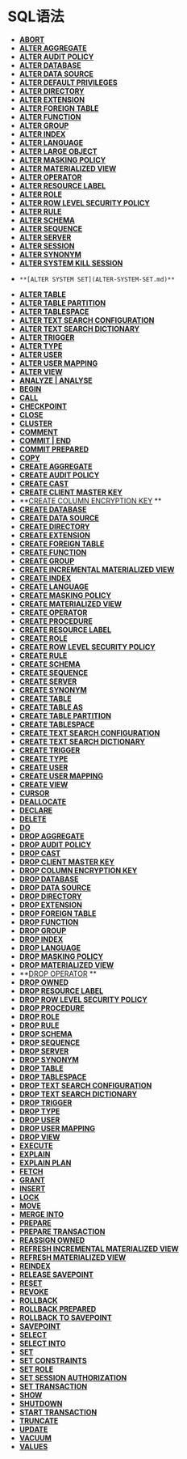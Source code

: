 # SQL语法<a name="ZH-CN_TOPIC_0242370516"></a>

-   **[ABORT](ABORT.md)**  
-   **[ALTER AGGREGATE](ALTER-AGGREGATE.md)**
-   **[ALTER AUDIT POLICY](ALTER-AUDIT-POLICY.md)**
-   **[ALTER DATABASE](ALTER-DATABASE.md)**  
-   **[ALTER DATA SOURCE](ALTER-DATA-SOURCE.md)**  
-   **[ALTER DEFAULT PRIVILEGES](ALTER-DEFAULT-PRIVILEGES.md)**  
-   **[ALTER DIRECTORY](ALTER-DIRECTORY.md)**  
-   **[ALTER EXTENSION](ALTER-EXTENSION.md)**
-   **[ALTER FOREIGN TABLE](ALTER-FOREIGN-TABLE.md)**
-   **[ALTER FUNCTION](ALTER-FUNCTION.md)**  
-   **[ALTER GROUP](ALTER-GROUP.md)**  
-   **[ALTER INDEX](ALTER-INDEX.md)**  
-   **[ALTER LANGUAGE](ALTER-LANGUAGE.md)**
-   **[ALTER LARGE OBJECT](ALTER-LARGE-OBJECT.md)**  
-   **[ALTER MASKING POLICY](ALTER-MASKING-POLICY.md)**
-   **[ALTER MATERIALIZED VIEW](ALTER-MATERIALIZED-VIEW.md)**
-   **[ALTER OPERATOR](ALTER-OPERATOR.md)**
-   **[ALTER RESOURCE LABEL](ALTER-RESOURCE-LABEL.md)**
-   **[ALTER ROLE](ALTER-ROLE.md)**  
-   **[ALTER ROW LEVEL SECURITY POLICY](ALTER-ROW-LEVEL-SECURITY-POLICY.md)**  
-   **[ALTER RULE](ALTER-RULE.md)**
-   **[ALTER SCHEMA](ALTER-SCHEMA.md)**  
-   **[ALTER SEQUENCE](ALTER-SEQUENCE.md)** 
-    **[ALTER SERVER](ALTER-SERVER.md)** 
-   **[ALTER SESSION](ALTER-SESSION.md)**  
-   **[ALTER SYNONYM](ALTER-SYNONYM.md)**  
-   **[ALTER SYSTEM KILL SESSION](ALTER-SYSTEM-KILL-SESSION.md)**
-     **[ALTER SYSTEM SET](ALTER-SYSTEM-SET.md)**
-   **[ALTER TABLE](ALTER-TABLE.md)**  
-   **[ALTER TABLE PARTITION](ALTER-TABLE-PARTITION.md)**  
-   **[ALTER TABLESPACE](ALTER-TABLESPACE.md)**  
-   **[ALTER TEXT SEARCH CONFIGURATION](ALTER-TEXT-SEARCH-CONFIGURATION.md)**  
-   **[ALTER TEXT SEARCH DICTIONARY](ALTER-TEXT-SEARCH-DICTIONARY.md)**  
-   **[ALTER TRIGGER](ALTER-TRIGGER.md)**  
-   **[ALTER TYPE](ALTER-TYPE.md)**  
-   **[ALTER USER](ALTER-USER.md)**  
-   **[ALTER USER MAPPING](ALTER-USER-MAPPING.md)**
-   **[ALTER VIEW](ALTER-VIEW.md)**  
-   **[ANALYZE | ANALYSE](ANALYZE-ANALYSE.md)**  
-   **[BEGIN](BEGIN.md)**  
-   **[CALL](CALL.md)**  
-   **[CHECKPOINT](CHECKPOINT.md)**  
-   **[CLOSE](CLOSE.md)**  
-   **[CLUSTER](CLUSTER.md)**  
-   **[COMMENT](COMMENT.md)**  
-   **[COMMIT | END](COMMIT-END.md)**  
-   **[COMMIT PREPARED](COMMIT-PREPARED.md)**  
-   **[COPY](COPY.md)** 
-   **[CREATE AGGREGATE](CREATE-AGGREGATE.md)**
-   **[CREATE AUDIT POLICY](CREATE-AUDIT-POLICY.md)**
-   **[CREATE CAST](CREATE-CAST.md)**
-   **[CREATE CLIENT MASTER KEY](CREATE-CLIENT-MASTER-KEY.md)**
-   **[CREATE COLUMN ENCRYPTION KEY](CREATE-COLUMN-ENCRYPTION-KEY.md) **
-   **[CREATE DATABASE](CREATE-DATABASE.md)**  
-   **[CREATE DATA SOURCE](CREATE-DATA-SOURCE.md)**  
-   **[CREATE DIRECTORY](CREATE-DIRECTORY.md)**
-   **[CREATE EXTENSION](CREATE-EXTENSION.md)**
-   **[CREATE FOREIGN TABLE](CREATE-FOREIGN-TABLE.md)**
-   **[CREATE FUNCTION](CREATE-FUNCTION.md)**  
-   **[CREATE GROUP](CREATE-GROUP.md)** 
-   **[CREATE INCREMENTAL MATERIALIZED VIEW](CREATE-INCREMENTAL-MATERIALIZED-VIEW.md)** 
-   **[CREATE INDEX](CREATE-INDEX.md)**  
-   **[CREATE LANGUAGE](CREATE-LANGUAGE.md)**
-   **[CREATE MASKING POLICY](CREATE-MASKING-POLICY.md)**
-   **[CREATE MATERIALIZED VIEW](CREATE-MATERIALIZED-VIEW.md)**
-   **[CREATE OPERATOR](CREATE-OPERATOR.md)**
-   **[CREATE PROCEDURE](CREATE-PROCEDURE.md)**  
-   **[CREATE RESOURCE LABEL](CREATE-RESOURCE-LABEL.md)**
-   **[CREATE ROLE](CREATE-ROLE.md)**  
-   **[CREATE ROW LEVEL SECURITY POLICY](CREATE-ROW-LEVEL-SECURITY-POLICY.md)**  
-   **[CREATE RULE](CREATE-RULE.md)**  
-   **[CREATE SCHEMA](CREATE-SCHEMA.md)**  
-   **[CREATE SEQUENCE](CREATE-SEQUENCE.md)**  
-   **[CREATE SERVER](CREATE-SERVER.md)**
-   **[CREATE SYNONYM](CREATE-SYNONYM.md)**  
-   **[CREATE TABLE](CREATE-TABLE.md)**  
-   **[CREATE TABLE AS](CREATE-TABLE-AS.md)**  
-   **[CREATE TABLE PARTITION](CREATE-TABLE-PARTITION.md)**  
-   **[CREATE TABLESPACE](CREATE-TABLESPACE.md)**  
-   **[CREATE TEXT SEARCH CONFIGURATION](CREATE-TEXT-SEARCH-CONFIGURATION.md)**  
-   **[CREATE TEXT SEARCH DICTIONARY](CREATE-TEXT-SEARCH-DICTIONARY.md)**  
-   **[CREATE TRIGGER](CREATE-TRIGGER.md)**  
-   **[CREATE TYPE](CREATE-TYPE.md)**  
-   **[CREATE USER](CREATE-USER.md)**
-   **[CREATE USER MAPPING](CREATE-USER-MAPPING.md)**   
-   **[CREATE VIEW](CREATE-VIEW.md)**  
-   **[CURSOR](CURSOR.md)**  
-   **[DEALLOCATE](DEALLOCATE.md)**  
-   **[DECLARE](DECLARE.md)**  
-   **[DELETE](DELETE.md)**  
-   **[DO](DO.md)**  
-   **[DROP AGGREGATE](DROP-AGGREGATE.md)**
-   **[DROP AUDIT POLICY](DROP-AUDIT-POLICY.md)**
-   **[DROP CAST](DROP-CAST.md)**
-   **[DROP CLIENT MASTER KEY](DROP-CLIENT-MASTER-KEY.md)**
-   **[DROP COLUMN ENCRYPTION KEY](DROP-COLUMN-ENCRYPTION-KEY.md)**
-   **[DROP DATABASE](DROP-DATABASE.md)**  
-   **[DROP DATA SOURCE](DROP-DATA-SOURCE.md)**  
-   **[DROP DIRECTORY](DROP-DIRECTORY.md)**  
-   **[DROP EXTENSION](DROP-EXTENSION.md)**
-   **[DROP FOREIGN TABLE](DROP-FOREIGN-TABLE.md)**
-   **[DROP FUNCTION](DROP-FUNCTION.md)**  
-   **[DROP GROUP](DROP-GROUP.md)**  
-   **[DROP INDEX](DROP-INDEX.md)**
-   **[DROP LANGUAGE](DROP-LANGUAGE.md)**
-   **[DROP MASKING POLICY](DROP-MASKING-POLICY.md)**
-   **[DROP MATERIALIZED VIEW](DROP-MATERIALIZED-VIEW.md)**
-   **[DROP OPERATOR](DROP-OPERATOR.md)  **
-   **[DROP OWNED](DROP-OWNED.md)**  
-   **[DROP RESOURCE LABEL](DROP-RESOURCE-LABEL.md)**
-   **[DROP ROW LEVEL SECURITY POLICY](DROP-ROW-LEVEL-SECURITY-POLICY.md)**  
-   **[DROP PROCEDURE](DROP-PROCEDURE.md)**  
-   **[DROP ROLE](DROP-ROLE.md)**  
-   **[DROP RULE](DROP-RULE.md)**  
-   **[DROP SCHEMA](DROP-SCHEMA.md)**  
-   **[DROP SEQUENCE](DROP-SEQUENCE.md)**  
-   **[DROP SERVER](DROP-SERVER.md)**
-   **[DROP SYNONYM](DROP-SYNONYM.md)**  
-   **[DROP TABLE](DROP-TABLE.md)**  
-   **[DROP TABLESPACE](DROP-TABLESPACE.md)**  
-   **[DROP TEXT SEARCH CONFIGURATION](DROP-TEXT-SEARCH-CONFIGURATION.md)**  
-   **[DROP TEXT SEARCH DICTIONARY](DROP-TEXT-SEARCH-DICTIONARY.md)**  
-   **[DROP TRIGGER](DROP-TRIGGER.md)**  
-   **[DROP TYPE](DROP-TYPE.md)**  
-   **[DROP USER](DROP-USER.md)** 
-   **[DROP USER MAPPING](DROP-USER-MAPPING.md)**
-   **[DROP VIEW](DROP-VIEW.md)**  
-   **[EXECUTE](EXECUTE.md)**  
-   **[EXPLAIN](EXPLAIN.md)**  
-   **[EXPLAIN PLAN](EXPLAIN-PLAN.md)**  
-   **[FETCH](FETCH.md)**  
-   **[GRANT](GRANT.md)**  
-   **[INSERT](INSERT.md)**  
-   **[LOCK](LOCK.md)**  
-   **[MOVE](MOVE.md)**  
-   **[MERGE INTO](MERGE-INTO.md)**  
-   **[PREPARE](PREPARE.md)**  
-   **[PREPARE TRANSACTION](PREPARE-TRANSACTION.md)**  
-   **[REASSIGN OWNED](REASSIGN-OWNED.md)**  
-   **[REFRESH INCREMENTAL MATERIALIZED VIEW](REFRESH-INCREMENTAL-MATERIALIZED-VIEW.md)**
-   **[REFRESH MATERIALIZED VIEW](REFRESH-MATERIALIZED-VIEW.md)**
-   **[REINDEX](REINDEX.md)**  
-   **[RELEASE SAVEPOINT](RELEASE-SAVEPOINT.md)**  
-   **[RESET](RESET.md)**  
-   **[REVOKE](REVOKE.md)**  
-   **[ROLLBACK](ROLLBACK.md)**  
-   **[ROLLBACK PREPARED](ROLLBACK-PREPARED.md)**  
-   **[ROLLBACK TO SAVEPOINT](ROLLBACK-TO-SAVEPOINT.md)**  
-   **[SAVEPOINT](SAVEPOINT.md)**  
-   **[SELECT](SELECT.md)**  
-   **[SELECT INTO](SELECT-INTO.md)**  
-   **[SET](SET.md)**  
-   **[SET CONSTRAINTS](SET-CONSTRAINTS.md)**  
-   **[SET ROLE](SET-ROLE.md)**  
-   **[SET SESSION AUTHORIZATION](SET-SESSION-AUTHORIZATION.md)**  
-   **[SET TRANSACTION](SET-TRANSACTION.md)**  
-   **[SHOW](SHOW.md)** 
-   **[SHUTDOWN](SHUTDOWN.md)**
-   **[START TRANSACTION](START-TRANSACTION.md)**  
-   **[TRUNCATE](TRUNCATE.md)**  
-   **[UPDATE](UPDATE.md)**  
-   **[VACUUM](VACUUM.md)**  
-   **[VALUES](VALUES.md)**  


